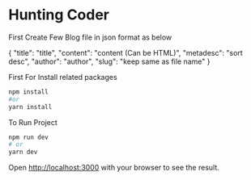 # Hunting Coder

First Create Few Blog file in json format as below

{
"title": "title",
"content": "content (Can be HTML)",
"metadesc": "sort desc",
"author": "author",
"slug": "keep same as file name"
}

First For Install related packages

```bash
npm install
#or
yarn install
```

To Run Project

```bash
npm run dev
# or
yarn dev
```

Open [http://localhost:3000](http://localhost:3000) with your browser to see the result.
